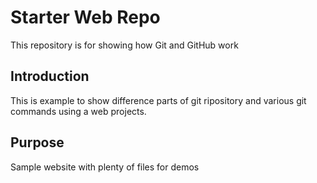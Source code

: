 # Starter Web Repo

This repository is for showing how Git and GitHub work

## Introduction
This is example to show difference parts of git ripository
and various git commands using a web projects.

## Purpose

Sample website with plenty of files for demos

## 